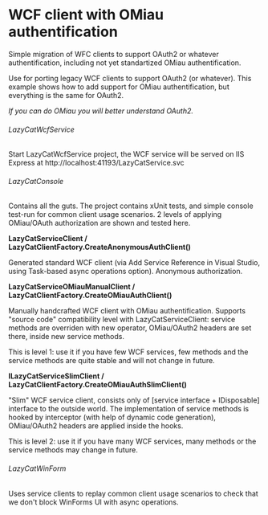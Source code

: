 # WCF client with OMiau authentification
Simple migration of WFC clients to support OAuth2 or whatever authentification,
including not yet standartized OMiau authentification.

Use for porting legacy WCF clients to support OAuth2 (or whatever).
This example shows how to add support for OMiau authentification, but everything is
the same for OAuth2.

_If you can do OMiau you will better understand OAuth2._

###### LazyCatWcfService
Start LazyCatWcfService project, the WCF service will be served on IIS Express at
http://localhost:41193/LazyCatService.svc

###### LazyCatConsole
Contains all the guts.
The project contains xUnit tests, and simple console test-run for common client usage scenarios.
2 levels of applying OMiau/OAuth authorization are shown and tested here.

__LazyCatServiceClient / LazyCatClientFactory.CreateAnonymousAuthClient()__

Generated standard WCF client (via Add Service Reference in Visual Studio,
using Task-based async operations option). Anonymous authorization.

__LazyCatServiceOMiauManualClient / LazyCatClientFactory.CreateOMiauAuthClient()__

Manually handcrafted WCF client with OMiau authentification. Supports "source code" 
compatibility level with LazyCatServiceClient: service methods are overriden
with new operator, OMiau/OAuth2 headers are set there, inside new service methods.

This is level 1: use it if you have few WCF services, few methods and the service
methods are quite stable and will not change in future.

__ILazyCatServiceSlimClient / LazyCatClientFactory.CreateOMiauAuthSlimClient()__

"Slim" WCF service client, consists only of [service interface + IDisposable] interface to
the outside world. The implementation of service methods is hooked by interceptor
(with help of dynamic code generation), OMiau/OAuth2 headers are applied inside the hooks.

This is level 2: use it if you have many WCF services, many methods or the service methods
may change in future.

###### LazyCatWinForm
Uses service clients to replay common client usage scenarios to check that
we don't block WinForms UI with async operations.